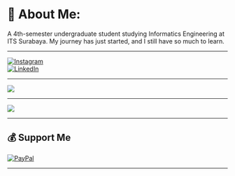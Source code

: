 # 💫 About Me:  
A 4th-semester undergraduate student studying Informatics Engineering at ITS Surabaya. My journey has just started, and I still have so much to learn.

---

[![Instagram](https://img.shields.io/badge/Instagram-%23E4405F.svg?logo=Instagram&logoColor=white)](https://instagram.com/muvvinxd)  
[![LinkedIn](https://img.shields.io/badge/LinkedIn-%230077B5.svg?logo=linkedin&logoColor=white)](https://linkedin.com/in/fadhilrevinnoh)


---

![](https://github-readme-stats.vercel.app/api/top-langs/?username=eggboixd&theme=dark&hide_border=false&include_all_commits=false&count_private=false&layout=compact)  

---

[![](https://visitcount.itsvg.in/api?id=eggboixd&icon=3&color=0)](https://visitcount.itsvg.in)  

---

## 💰 Support Me  
[![PayPal](https://img.shields.io/badge/PayPal-00457C?style=for-the-badge&logo=paypal&logoColor=white)](https://paypal.me/fadhilrevinno)  

---
